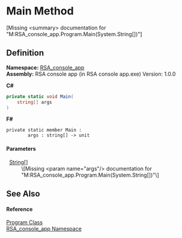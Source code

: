 # Main Method


\[Missing &lt;summary&gt; documentation for "M:RSA_console_app.Program.Main(System.String[])"\]



## Definition
**Namespace:** <a href="76cb2b52-6c83-33b0-fa78-9658224c9071">RSA_console_app</a>  
**Assembly:** RSA console app (in RSA console app.exe) Version: 1.0.0

**C#**
``` C#
private static void Main(
	string[] args
)
```
**F#**
``` F#
private static member Main : 
        args : string[] -> unit 
```



#### Parameters
<dl><dt>  <a href="https://learn.microsoft.com/dotnet/api/system.string" target="_blank" rel="noopener noreferrer">String</a>[]</dt><dd>\[Missing &lt;param name="args"/&gt; documentation for "M:RSA_console_app.Program.Main(System.String[])"\]</dd></dl>

## See Also


#### Reference
<a href="46401088-ba4c-3bd2-154e-881148590181">Program Class</a>  
<a href="76cb2b52-6c83-33b0-fa78-9658224c9071">RSA_console_app Namespace</a>  
